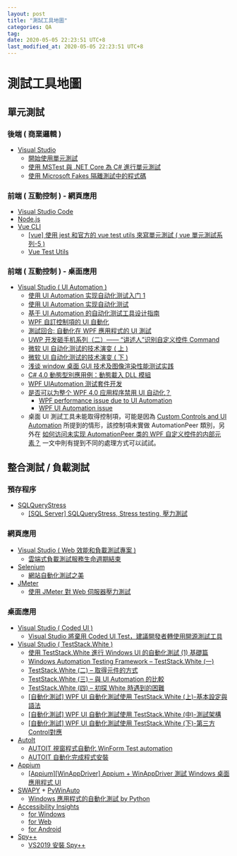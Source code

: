 ```yaml
---
layout: post
title: "測試工具地圖"
categories: QA
tag: 
date: 2020-05-05 22:23:51 UTC+8 
last_modified_at: 2020-05-05 22:23:51 UTC+8 
---
```


# 測試工具地圖  

## 單元測試
### 後端 ( 商業邏輯 )
* [Visual Studio][VS]
    * [開始使用單元測試][Ref011]
    * [使用 MSTest 與 .NET Core 為 C# 進行單元測試][Ref015]
    * [使用 Microsoft Fakes 隔離測試中的程式碼][Ref029]

### 前端 ( 互動控制 ) - 網頁應用
* [Visual Studio Code][VS]
* [Node.js][nodejs]
* [Vue CLI][vuecli]
    * [[vue] 使用 jest 和官方的 vue test utils 來寫單元測試 ( vue 單元測試系列-5 )][Ref013]
    * [Vue Test Utils][Ref014]

### 前端 ( 互動控制 ) - 桌面應用
* [Visual Studio (  UI Automation )][UIAutomation]
    * [使用 UI Automation 实现自动化测试入门 1][Ref026]
    * [使用 UI Automation 实现自动化测试][Ref027]
    * [基于 UI Automation 的自动化测试工具设计指南][Ref028]
    * [WPF 自訂控制項的 UI 自動化][MSDN:UIAutomation]
    * [測試回合: 自動化在 WPF 應用程式的 UI 測試][MSDN:UIA]    
    * [UWP 开发砸手机系列（二）—— “讲述人”识别自定义控件 Command][Ref994]
    * [微软 UI 自动化测试的技术演变 ( 上 )][Ref992]
    * [微软 UI 自动化测试的技术演变 ( 下 )][Ref991]
    * [浅谈 window 桌面 GUI 技术及图像渲染性能测试实践][Ref990]
    * [C# 4.0 動態型別應用例：動態載入 DLL 模組][Ref989]
    * [WPF UIAutomation 测试套件开发][Ref988]
    * [是否可以为整个 WPF 4.0 应用程序禁用 UI 自动化？][Ref997]
        * [WPF performance issue due to UI Automation][Ref996]
        * [WPF UI Automation issue][Ref995]
    * 桌面 UI 測試工具未能取得控制項，可能是因為 [Custom Controls and UI Automation][Ref999] 所提到的情形，該控制項未實做 AutomationPeer 類別，另外在 [如何访问未实现 AutomationPeer 类的 WPF 自定义控件的内部元素？][Ref998] 一文中則有提到不同的處理方式可以試試。

## 整合測試 / 負載測試

### 預存程序
* [SQLQueryStress][SqlQueryStress]  
    * [[SQL Server] SQLQueryStress, Stress testing, 壓力測試][Ref010]

### 網頁應用
* [Visual Studio ( Web 效能和負載測試專案 )][VS_WebLoading]
    * [雲端式負載測試服務生命週期結束][Ref017]
* [Selenium][selenium] 
    * [網站自動化測試之美][Ref016]
* [JMeter][JMeter]  
    * [使用 JMeter 對 Web 伺服器壓力測試][Ref001]

### 桌面應用
* [Visual Studio ( Coded UI )][CodedUI]
    * [Visual Studio 將棄用 Coded UI Test，建議開發者轉使用開源測試工具][Ref012]
* [Visual Studio ( TestStack.White )][TestStack.White]
    * [使用 TestStack.White 進行 Windows UI 的自動化測試 (1) 基礎篇][Ref018]
    * [Windows Automation Testing Framework – TestStack.White (一)][Ref019]
    * [TestStack.White (二) – 取得元件的方式][Ref020]
    * [TestStack.White (三) – 與 UI Automation 的比較][Ref021]
    * [TestStack.White (四) – 初探 White 時遇到的困難][Ref022]
    * [[自動化測試] WPF UI 自動化測試使用 TestStack.White (上)-基本設定與語法][Ref005]
    * [[自動化測試] WPF UI 自動化測試使用 TestStack.White (中)-測試架構][Ref006]
    * [[自動化測試] WPF UI 自動化測試使用 TestStack.White (下)-第三方Control對應][Ref007]
* [AutoIt][AutoIt]
    * [AUTOIT 視窗程式自動化 WinForm Test automation][Ref003]
    * [AUTOIT 自動化完成程式安裝][Ref004]
* [Appium][appium]
    * [[Appium][WinAppDriver] Appium + WinAppDriver 測試 Windows 桌面應用程式 UI][Ref009]
* [SWAPY][SWAPY] + [PyWinAuto][pywinauto]
    * [Windows 應用程式的自動化測試 by Python][Ref002]
* [Accessibility Insights][AccessibilityInsights]
    * [for Windows][Ref023]
    * [for Web][Ref024]
    * [for Android][Ref025]
* [Spy++][Spy++]
    * [VS2019 安裝 Spy++][Ref008]


[VS]:https://visualstudio.microsoft.com/zh-hant/
[nodejs]:https://nodejs.org/en/
[vuecli]:https://cli.vuejs.org/
[JMeter]:https://jmeter.apache.org/
[SqlQueryStress]:https://github.com/ErikEJ/SqlQueryStress
[AutoIt]:https://www.autoitscript.com/site/autoit/downloads/
[SWAPY]:https://github.com/pywinauto/SWAPY
[pywinauto]:https://github.com/pywinauto/pywinauto
[appium]:https://github.com/appium/appium
[selenium]:https://www.selenium.dev
[Spy++]:https://docs.microsoft.com/zh-tw/visualstudio/debugger/spy-increment-help?view=vs-2019
[TestStack.White]:https://github.com/TestStack/White
[CodedUI]:https://docs.microsoft.com/zh-tw/visualstudio/test/use-ui-automation-to-test-your-code?view=vs-2019
[VS_WebLoading]:https://docs.microsoft.com/zh-tw/visualstudio/test/quickstart-create-a-load-test-project?view=vs-2019
[AccessibilityInsights]:https://accessibilityinsights.io/
[UIAutomation]:https://docs.microsoft.com/zh-tw/dotnet/framework/ui-automation/ui-automation-overview

[MSDN:UIAutomation]:https://docs.microsoft.com/zh-tw/dotnet/framework/wpf/controls/ui-automation-of-a-wpf-custom-control
[MSDN:UIA]:https://docs.microsoft.com/zh-tw/archive/msdn-magazine/2009/march/test-run-automating-ui-tests-in-wpf-applications

[Ref001]:https://codertw.com/%E7%A8%8B%E5%BC%8F%E8%AA%9E%E8%A8%80/553469/
[Ref002]:https://www.qa-knowhow.com/?p=2559
[Ref003]:https://aa1235561.pixnet.net/blog/post/329784699-%5Bautoit%5D%E8%A6%96%E7%AA%97%E7%A8%8B%E5%BC%8F%E8%87%AA%E5%8B%95%E5%8C%96-winform-test-automation
[Ref004]:https://blog.xuite.net/yzporyco/blog/35663225-AutoIT+%E8%87%AA%E5%8B%95%E5%8C%96%E5%AE%8C%E6%88%90%E7%A8%8B%E5%BC%8F%E5%AE%89%E8%A3%9D

[Ref005]:http://aminggo.idv.tw/blog/?p=777
[Ref006]:http://aminggo.idv.tw/blog/?p=787
[Ref007]:http://aminggo.idv.tw/blog/?p=817
[Ref008]:https://blog.darkthread.net/blog/install-spyxx-in-vs2019/
[Ref009]:https://www.dotblogs.com.tw/yc421206/2019/03/19/via_Appium_and_WinAppDriver_UI_Test_Automation_on_Windows_Applications
[Ref010]:http://sharedderrick.blogspot.com/2017/08/stress-testing-sqlquerystress-portable.html
[Ref011]:https://docs.microsoft.com/zh-tw/visualstudio/test/getting-started-with-unit-testing?view=vs-2019
[Ref012]:https://www.ithome.com.tw/news/130084
[Ref013]:https://dotblogs.com.tw/kinanson/2017/10/17/222548
[Ref014]:https://vue-test-utils.vuejs.org/zh/
[Ref015]:https://docs.microsoft.com/zh-tw/dotnet/core/testing/unit-testing-with-mstest
[Ref016]:https://learngeb-ebook.readbook.tw/
[Ref017]:https://devblogs.microsoft.com/devops/cloud-based-load-testing-service-eol/
[Ref018]:https://dotblogs.com.tw/wellwind/2015/12/22/white-windows-form-ui-testing-1
[Ref019]:https://kkboxsqa.wordpress.com/2014/05/09/windows-automation-testing-framework-teststack-white-%e4%b8%80/
[Ref020]:https://kkboxsqa.wordpress.com/2014/05/20/teststack-white-%e4%ba%8c-%e5%8f%96%e5%be%97%e5%85%83%e4%bb%b6%e7%9a%84%e6%96%b9%e5%bc%8f/
[Ref021]:https://kkboxsqa.wordpress.com/2014/05/29/teststack-white-%e4%b8%89-%e8%a9%95%e4%bc%b0%e4%bd%bf%e7%94%a8/
[Ref022]:https://kkboxsqa.wordpress.com/2014/06/13/teststack-white-%e5%9b%9b-%e5%88%9d%e6%8e%a2-white-%e6%99%82%e9%81%87%e5%88%b0%e7%9a%84%e5%9b%b0%e9%9b%a3/
[Ref023]:https://accessibilityinsights.io/docs/en/windows/overview
[Ref024]:https://accessibilityinsights.io/docs/en/web/overview
[Ref025]:https://accessibilityinsights.io/docs/en/android/overview
[Ref026]:https://www.cnblogs.com/Luouy/p/4045903.html
[Ref027]:https://www.cnblogs.com/kangyi/category/209042.html
[Ref028]:https://blog.csdn.net/zhengzhe1937/article/details/8499811?ops_request_misc=%257B%2522request%255Fid%2522%253A%2522158866813819726867841898%2522%252C%2522scm%2522%253A%252220140713.130102334.pc%255Fblog.%2522%257D&request_id=158866813819726867841898&biz_id=0&utm_medium=distribute.pc_search_result.none-task-blog-2~blog~first_rank_v2~rank_v25-18
[Ref029]:https://docs.microsoft.com/zh-tw/visualstudio/test/isolating-code-under-test-with-microsoft-fakes?view=vs-2019


[Ref999]:https://docs.microsoft.com/en-us/archive/blogs/patrickdanino/custom-controls-and-ui-automation
[Ref998]:https://www.orcode.com/question/1240975_k0836d.html
[Ref997]:https://bugjia.net/200216/228820.html
[Ref996]:https://stackoverflow.com/questions/5716078/wpf-performance-issue-due-to-ui-automation
[Ref995]:https://stackoverflow.com/questions/6362367/wpf-ui-automation-issue
[Ref994]:https://www.cnblogs.com/manupstairs/p/5065228.html
[Ref992]:https://www.cnblogs.com/stbchina/archive/2010/01/25/tech-trend-of-microsoft-ui-automation-testing-part-1.html
[Ref991]:https://www.cnblogs.com/stbchina/archive/2010/01/28/Tech-Trend-of-Microsoft-UI-Automation-Testing-Part-Two.html
[Ref990]:https://blog.csdn.net/zuozewei/article/details/82656926
[Ref989]:https://www.huanlintalk.com/2009/02/dynamically-loaded-dll-with-cshar-4.html
[Ref988]:https://blog.csdn.net/mzl87/article/details/102833669
